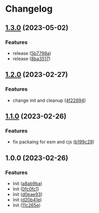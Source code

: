 # Changelog

## [1.3.0](https://github.com/rehanvdm/serverless-website-analytics-client-development/compare/v1.2.0...v1.3.0) (2023-05-02)


### Features

* release ([5b7798a](https://github.com/rehanvdm/serverless-website-analytics-client-development/commit/5b7798a08a6e9a69a7c59a3034096bfb568942dc))
* release ([8ba3517](https://github.com/rehanvdm/serverless-website-analytics-client-development/commit/8ba35170646cd3532a43eb8158627a040c1d6946))

## [1.2.0](https://github.com/rehanvdm/serverless-website-analytics-client-development/compare/v1.1.0...v1.2.0) (2023-02-27)


### Features

* change init and cleanup ([4f22694](https://github.com/rehanvdm/serverless-website-analytics-client-development/commit/4f22694a67a333b4e146d5da2c0683292b95256e))

## [1.1.0](https://github.com/rehanvdm/serverless-website-analytics-client-development/compare/v1.0.0...v1.1.0) (2023-02-26)


### Features

* fix packaing for esm and cjs ([b199c29](https://github.com/rehanvdm/serverless-website-analytics-client-development/commit/b199c295239c89ceca0aa6df44b67f3a25e2c05b))

## 1.0.0 (2023-02-26)


### Features

* Init ([a8ab9ba](https://github.com/rehanvdm/serverless-website-analytics-client-development/commit/a8ab9bad17944f9ee17551d336b8bcc19402472d))
* Init ([0fc0fc1](https://github.com/rehanvdm/serverless-website-analytics-client-development/commit/0fc0fc1bea4923201fec7c61f0e64869d5ed966a))
* Init ([d0eae93](https://github.com/rehanvdm/serverless-website-analytics-client-development/commit/d0eae93183b3ed79af51b9a88780969790df5e93))
* Init ([d20b41e](https://github.com/rehanvdm/serverless-website-analytics-client-development/commit/d20b41eb5784dc3b4a01f518bf79f64443bcb018))
* Init ([11c265e](https://github.com/rehanvdm/serverless-website-analytics-client-development/commit/11c265e88f07d79cb52f4e36e0530c7dc2ccc8a2))
